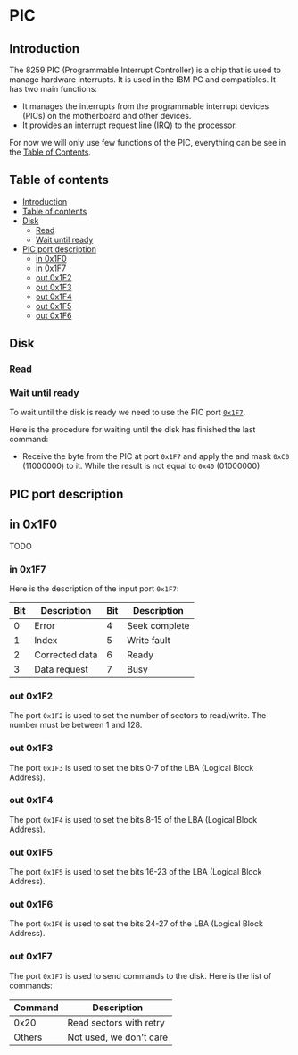 # PIC

## Introduction <a name="introduction"></a>

The 8259 PIC (Programmable Interrupt Controller) is a chip that is used to manage hardware interrupts. It is used in the IBM PC and compatibles. It has two main functions:

- It manages the interrupts from the programmable interrupt devices (PICs) on the motherboard and other devices.
- It provides an interrupt request line (IRQ) to the processor.

For now we will only use few functions of the PIC, everything can be see in the [Table of Contents](#table-of-contents).

## Table of contents <a name="table-of-contents"></a>

- [Introduction](#introduction)
- [Table of contents](#table-of-contents)
- [Disk](#disk)
  - [Read](#read)
  - [Wait until ready](#wait)
- [PIC port description](#pic-port-description)
  - [in 0x1F0](#inb-1F0)
  - [in 0x1F7](#inb-1F7)
  - [out 0x1F2](#outb-1F2)
  - [out 0x1F3](#outb-1F3)
  - [out 0x1F4](#outb-1F4)
  - [out 0x1F5](#outb-1F5)
  - [out 0x1F6](#outb-1F6)

## Disk <a name="disk"></a>

### Read <a name="read"></a>

### Wait until ready <a name="wait"></a>

To wait until the disk is ready we need to use the PIC port [`0x1F7`](#inb-1F7).

Here is the procedure for waiting until the disk has finished the last command:

- Receive the byte from the PIC at port `0x1F7` and apply the and mask `0xC0` (11000000) to it. While the result is not equal to `0x40` (01000000)

## PIC port description <a name="pic-port-description"></a>

## in 0x1F0 <a name="inb-1F0"></a>

TODO

### in 0x1F7 <a name="inb-1F7"></a>

Here is the description of the input port `0x1F7`:

| Bit | Description     | Bit | Description     |
| --- | --------------- | --- | --------------- |
| 0   | Error           | 4   | Seek complete   |
| 1   | Index           | 5   | Write fault     |
| 2   | Corrected data  | 6   | Ready           |
| 3   | Data request    | 7   | Busy            |

### out 0x1F2 <a name="outb-1F2"></a>

The port `0x1F2` is used to set the number of sectors to read/write. The number must be between 1 and 128.

### out 0x1F3 <a name="outb-1F3"></a>

The port `0x1F3` is used to set the bits 0-7 of the LBA (Logical Block Address).

### out 0x1F4 <a name="outb-1F4"></a>

The port `0x1F4` is used to set the bits 8-15 of the LBA (Logical Block Address).

### out 0x1F5 <a name="outb-1F5"></a>

The port `0x1F5` is used to set the bits 16-23 of the LBA (Logical Block Address).

### out 0x1F6 <a name="outb-1F6"></a>

The port `0x1F6` is used to set the bits 24-27 of the LBA (Logical Block Address).

### out 0x1F7 <a name="outb-1F7"></a>

The port `0x1F7` is used to send commands to the disk. Here is the list of commands:

| Command | Description             |
| ------- | ----------------------- |
| 0x20    | Read sectors with retry |
| Others  | Not used, we don't care |
